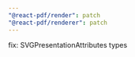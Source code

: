```yaml
---
"@react-pdf/render": patch
"@react-pdf/renderer": patch
---
```


fix: SVGPresentationAttributes types
